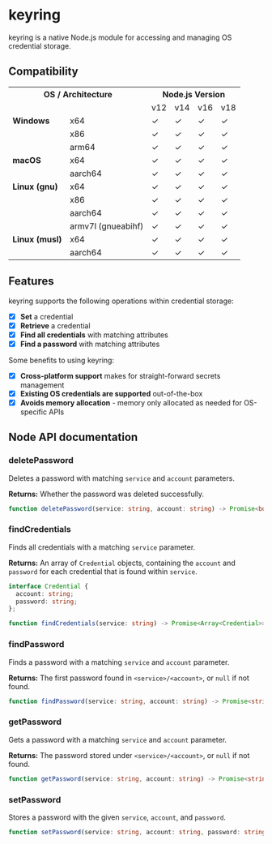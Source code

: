 # keyring

keyring is a native Node.js module for accessing and managing OS credential storage.

## Compatibility

<table>
    <tr>
        <th colspan="2">OS / Architecture</th>
        <th colspan="4">Node.js Version</th>
    </tr>
    <tr>
        <td colspan="2"></td>
        <td>v12</td>
        <td>v14</td>
        <td>v16</td>
        <td>v18</td>
    </tr>
    <tr>
        <td><b>Windows</b></td>
        <td>x64</td>
        <td>✓</td>
        <td>✓</td>
        <td>✓</td>
        <td>✓</td>
    </tr>
    <tr>
        <td></td>
        <td>x86</td>
        <td>✓</td>
        <td>✓</td>
        <td>✓</td>
        <td>✓</td>
    </tr>
    <tr>
        <td></td>
        <td>arm64</td>
        <td>✓</td>
        <td>✓</td>
        <td>✓</td>
        <td>✓</td>
    </tr>
    <tr>
        <td><b>macOS</b></td>
        <td>x64</td>
        <td>✓</td>
        <td>✓</td>
        <td>✓</td>
        <td>✓</td>
    </tr>
    <tr>
        <td></td>
        <td>aarch64</td>
        <td>✓</td>
        <td>✓</td>
        <td>✓</td>
        <td>✓</td>
    </tr>
    <tr>
        <td><b>Linux (gnu)</b></td>
        <td>x64</td>
        <td>✓</td>
        <td>✓</td>
        <td>✓</td>
        <td>✓</td>
    </tr>
    <tr>
        <td></td>
        <td>x86</td>
        <td>✓</td>
        <td>✓</td>
        <td>✓</td>
        <td>✓</td>
    </tr>
    <tr>
        <td></td>
        <td>aarch64</td>
        <td>✓</td>
        <td>✓</td>
        <td>✓</td>
        <td>✓</td>
    </tr>
    <tr>
        <td></td>
        <td>armv7l (gnueabihf)</td>
        <td>✓</td>
        <td>✓</td>
        <td>✓</td>
        <td>✓</td>
    </tr>
    <tr>
        <td><b>Linux (musl)</b></td>
        <td>x64</td>
        <td>✓</td>
        <td>✓</td>
        <td>✓</td>
        <td>✓</td>
    </tr>
    <tr>
        <td></td>
        <td>aarch64</td>
        <td>✓</td>
        <td>✓</td>
        <td>✓</td>
        <td>✓</td>
    </tr>
</table>

## Features

keyring supports the following operations within credential storage:

- [x] **Set** a credential
- [x] **Retrieve** a credential
- [x] **Find all credentials** with matching attributes
- [x] **Find a password** with matching attributes

Some benefits to using keyring:

- [x] **Cross-platform support** makes for straight-forward secrets management
- [x] **Existing OS credentials are supported** out-of-the-box
- [x] **Avoids memory allocation** - memory only allocated as needed for OS-specific APIs

## Node API documentation

### deletePassword

Deletes a password with matching `service` and `account` parameters.

**Returns:** Whether the password was deleted successfully.

```ts
function deletePassword(service: string, account: string) -> Promise<boolean>
```

### findCredentials

Finds all credentials with a matching `service` parameter.

**Returns:** An array of `Credential` objects, containing the `account` and `password` for each credential that is found within `service`.

```ts
interface Credential {
  account: string;
  password: string;
};

function findCredentials(service: string) -> Promise<Array<Credential>>
```

### findPassword

Finds a password with a matching `service` and `account` parameter.

**Returns:** The first password found in `<service>/<account>`, or `null` if not found.

```ts
function findPassword(service: string, account: string) -> Promise<string | null>
```

### getPassword

Gets a password with a matching `service` and `account` parameter.

**Returns:** The password stored under `<service>/<account>`, or `null` if not found.

```ts
function getPassword(service: string, account: string) -> Promise<string | null>
```

### setPassword

Stores a password with the given `service`, `account`, and `password`.

```ts
function setPassword(service: string, account: string, password: string) -> Promise<void>
```
